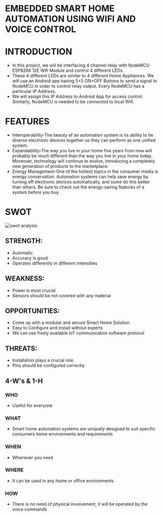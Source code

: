 # EMBEDDED SMART HOME AUTOMATION USING WIFI AND VOICE CONTROL #
# INTRODUCTION
* In this project, we will be interfacing 4 channel relay with NodeMCU ESP8266 12E Wifi Module and control 4 different LEDs. 
* These 4 different LEDs are similar to 4 different Home Appliances. We will use an Android app having 5+5 ON+OFF Buttons to send a signal to NodeMCU in order to control relay output. Every NodeMCU has a particular IP Address. 
* We will assign this IP Address to Android App for access control. Similarly, NodeMCU is needed to be connected to local Wifi.

# FEATURES
* Interoperability-The beauty of an automation system is its ability to tie diverse electronic devices together so they can perform as one unified system. 
* Expandability-The way you live in your home five years from now will probably be much different than the way you live in your home today. Moreover, technology will continue to evolve, introducing a completely new generation of products to the marketplace.
* Energy Management-One of the hottest topics in the consumer media is energy conservation. Automation systems can help save energy by turning off electronic devices automatically, and some do this better than others. Be sure to check out the energy-saving features of a system before you buy.

# SWOT

![swot analysis](https://user-images.githubusercontent.com/102134305/164883820-5bca14da-0013-485a-8eda-a1f2613dd917.jpg)

## STRENGTH: ##
* Automatic
* Accuracy is good
* Operates differently in different intensities

## WEAKNESS: ##
* Power is most crucial
* Sensors should be not covered with any material

## OPPORTUNITIES: ##
* Come up with a modular and secure Smart Home Solution 
* Easy to Configure and install without experts
* We can use freely available IoT communication software protocol

## THREATS: ##
* Installation plays a crucial role
* Pins should be configured correctly

## 4-W's & 1-H ##

### WHO ###
* Useful for everyone

### WHAT ###
* Smart home automation systems are uniquely designed to suit specific consumers home environments and requirements

### WHEN ###
* Whenever you need

### WHERE ###
* It can be used in any home or office environments

### HOW ###
* There is no need of physical involvement, it will be operated by the voice commands 

